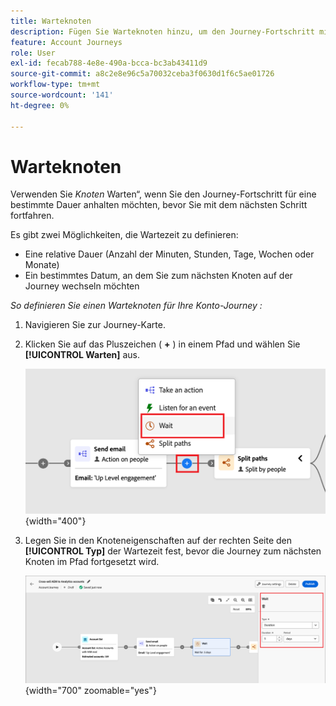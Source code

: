 ```yaml
---
title: Warteknoten
description: Fügen Sie Warteknoten hinzu, um den Journey-Fortschritt mit relativer Dauer oder bestimmten Daten für das strategische Timing in Journey Optimizer B2B edition anzuhalten.
feature: Account Journeys
role: User
exl-id: fecab788-4e8e-490a-bcca-bc3ab43411d9
source-git-commit: a8c2e8e96c5a70032ceba3f0630d1f6c5ae01726
workflow-type: tm+mt
source-wordcount: '141'
ht-degree: 0%

---
```


# Warteknoten

Verwenden Sie _Knoten_ Warten“, wenn Sie den Journey-Fortschritt für eine bestimmte Dauer anhalten möchten, bevor Sie mit dem nächsten Schritt fortfahren.

Es gibt zwei Möglichkeiten, die Wartezeit zu definieren:

* Eine relative Dauer (Anzahl der Minuten, Stunden, Tage, Wochen oder Monate)
* Ein bestimmtes Datum, an dem Sie zum nächsten Knoten auf der Journey wechseln möchten

_So definieren Sie einen Warteknoten für Ihre Konto-Journey :_

1. Navigieren Sie zur Journey-Karte.

1. Klicken Sie auf das Pluszeichen ( **+** ) in einem Pfad und wählen Sie **[!UICONTROL Warten]** aus.

   ![Journey-Knoten hinzufügen - warten](./assets/add-node-wait.png){width="400"}

1. Legen Sie in den Knoteneigenschaften auf der rechten Seite den **[!UICONTROL Typ]** der Wartezeit fest, bevor die Journey zum nächsten Knoten im Pfad fortgesetzt wird.

   ![Journey-Knoten - Warten](./assets/node-wait.png){width="700" zoomable="yes"}
